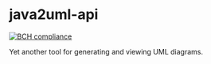 # java2uml-api
[![BCH compliance](https://bettercodehub.com/edge/badge/kawaiifoxx/java2uml-api?branch=main)](https://bettercodehub.com/)

Yet another tool for generating and viewing UML diagrams.



